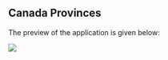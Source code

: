 ## Canada Provinces

The preview of the application is given below:

<img src="sr/images/canada_provinces.png" />
